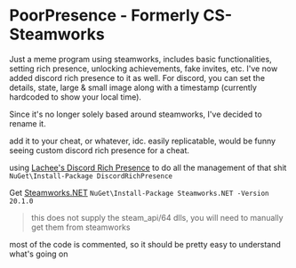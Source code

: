 # PoorPresence - Formerly CS-Steamworks

Just a meme program using steamworks, includes basic functionalities, setting rich presence, unlocking achievements, fake invites, etc. I've now added discord rich presence to it as well.
For discord, you can set the details, state, large & small image along with a timestamp (currently hardcoded to show your local time).

Since it's no longer solely based around steamworks, I've decided to rename it.

add it to your cheat, or whatever, idc. easily replicatable, would be funny seeing custom discord rich presence for a cheat.

using [Lachee's Discord Rich Presence](https://github.com/Lachee/discord-rpc-csharp) to do all the management of that shit
`NuGet\Install-Package DiscordRichPresence`

Get [Steamworks.NET](https://steamworks.github.io/)
`NuGet\Install-Package Steamworks.NET -Version 20.1.0`
>this does not supply the steam_api/64 dlls, you will need to manually get them from steamworks

most of the code is commented, so it should be pretty easy to understand what's going on
